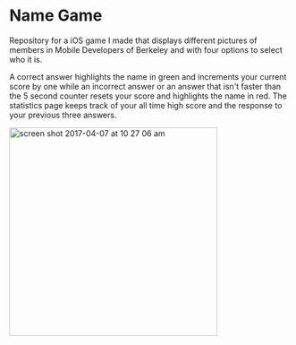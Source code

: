 # Name Game

Repository for a iOS game I made that displays different pictures of members in Mobile Developers of Berkeley and with four options to select who it is.

A correct answer highlights the name in green and increments your current score by one while an incorrect answer or an answer that isn't faster than the 5 second counter resets your score and highlights the name in red. The statistics page keeps track of your all time high score and the response to your previous three answers.

<img width="372" alt="screen shot 2017-04-07 at 10 27 06 am" src="https://cloud.githubusercontent.com/assets/21326694/24812559/6f749a12-1b7f-11e7-8051-57807033e85a.png">
